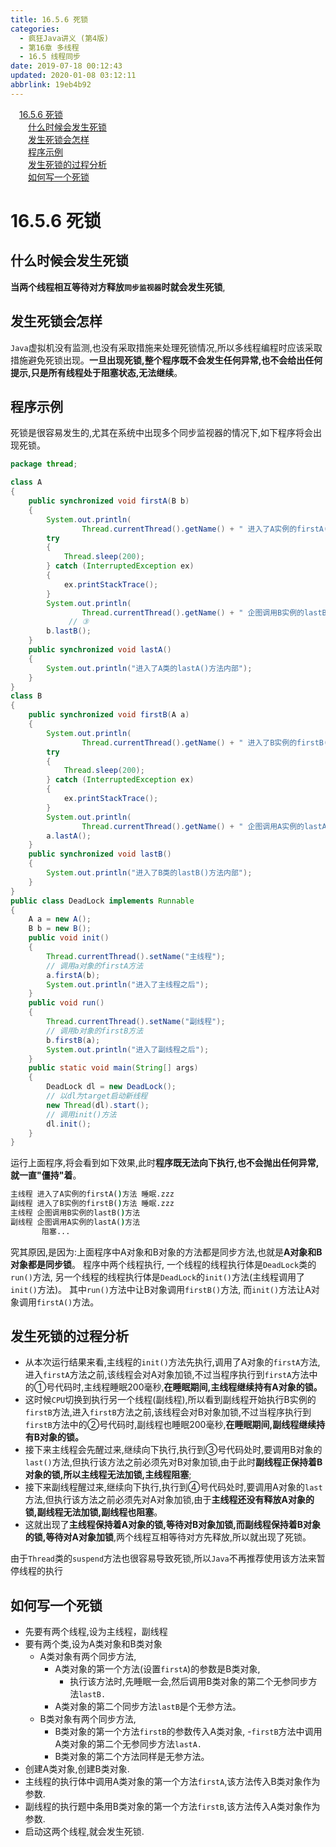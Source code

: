 ```yaml
---
title: 16.5.6 死锁
categories: 
  - 疯狂Java讲义 (第4版)
  - 第16章 多线程
  - 16.5 线程同步
date: 2019-07-18 00:12:43
updated: 2020-01-08 03:12:11
abbrlink: 19eb4b92
---
```

<div id='my_toc'><a href="/JavaReadingNotes/19eb4b92/#16-5-6-死锁" class="header_1">16.5.6 死锁</a>&nbsp;<br><a href="/JavaReadingNotes/19eb4b92/#什么时候会发生死锁" class="header_2">什么时候会发生死锁</a>&nbsp;<br><a href="/JavaReadingNotes/19eb4b92/#发生死锁会怎样" class="header_2">发生死锁会怎样</a>&nbsp;<br><a href="/JavaReadingNotes/19eb4b92/#程序示例" class="header_2">程序示例</a>&nbsp;<br><a href="/JavaReadingNotes/19eb4b92/#发生死锁的过程分析" class="header_2">发生死锁的过程分析</a>&nbsp;<br><a href="/JavaReadingNotes/19eb4b92/#如何写一个死锁" class="header_2">如何写一个死锁</a>&nbsp;<br></div>
<style>.header_1{margin-left: 1em;}.header_2{margin-left: 2em;}.header_3{margin-left: 3em;}.header_4{margin-left: 4em;}.header_5{margin-left: 5em;}.header_6{margin-left: 6em;}</style>
<!--more-->
<script>if (navigator.platform.search('arm')==-1){document.getElementById('my_toc').style.display = 'none';}var e,p = document.getElementsByTagName('p');while (p.length>0) {e = p[0];e.parentElement.removeChild(e);}</script>

<!--end-->
<!--SSTStart-->
# 16.5.6 死锁
## 什么时候会发生死锁
**当两个线程相互等待对方释放`同步监视器`时就会发生死锁**,
## 发生死锁会怎样
`Java`虚拟机没有监测,也没有采取措施来处理死锁情况,所以多线程编程时应该采取措施避免死锁出现。**一旦出现死锁,整个程序既不会发生任何异常,也不会给出任何提示,只是所有线程处于阻塞状态,无法继续**。
## 程序示例
死锁是很容易发生的,尤其在系统中出现多个同步监视器的情况下,如下程序将会出现死锁。
```java
package thread;

class A
{
    public synchronized void firstA(B b)
    {
        System.out.println(
                Thread.currentThread().getName() + " 进入了A实例的firstA()方法 睡眠.zzz"); // ①
        try
        {
            Thread.sleep(200);
        } catch (InterruptedException ex)
        {
            ex.printStackTrace();
        }
        System.out.println(
                Thread.currentThread().getName() + " 企图调用B实例的lastB()方法"); 
             // ③
        b.lastB();
    }
    public synchronized void lastA()
    {
        System.out.println("进入了A类的lastA()方法内部");
    }
}
class B
{
    public synchronized void firstB(A a)
    {
        System.out.println(
                Thread.currentThread().getName() + " 进入了B实例的firstB()方法 睡眠.zzz"); // ②
        try
        {
            Thread.sleep(200);
        } catch (InterruptedException ex)
        {
            ex.printStackTrace();
        }
        System.out.println(
                Thread.currentThread().getName() + " 企图调用A实例的lastA()方法"); // ④
        a.lastA();
    }
    public synchronized void lastB()
    {
        System.out.println("进入了B类的lastB()方法内部");
    }
}
public class DeadLock implements Runnable
{
    A a = new A();
    B b = new B();
    public void init()
    {
        Thread.currentThread().setName("主线程");
        // 调用a对象的firstA方法
        a.firstA(b);
        System.out.println("进入了主线程之后");
    }
    public void run()
    {
        Thread.currentThread().setName("副线程");
        // 调用b对象的firstB方法
        b.firstB(a);
        System.out.println("进入了副线程之后");
    }
    public static void main(String[] args)
    {
        DeadLock dl = new DeadLock();
        // 以dl为target启动新线程
        new Thread(dl).start();
        // 调用init()方法
        dl.init();
    }
}
```
运行上面程序,将会看到如下效果,此时**程序既无法向下执行,也不会抛出任何异常,就一直"僵持"着**。
```cmd
主线程 进入了A实例的firstA()方法 睡眠.zzz
副线程 进入了B实例的firstB()方法 睡眠.zzz
主线程 企图调用B实例的lastB()方法
副线程 企图调用A实例的lastA()方法
       阻塞...
```
究其原因,是因为:上面程序中A对象和B对象的方法都是同步方法,也就是**A对象和B对象都是同步锁**。
程序中两个线程执行,
一个线程的线程执行体是`DeadLock`类的`run()`方法,
另一个线程的线程执行体是`DeadLock`的`init()`方法(主线程调用了`init()`方法)。
其中`run()`方法中让B对象调用`firstB()`方法,
而`init()`方法让A对象调用`firstA()`方法。

## 发生死锁的过程分析
- 从本次运行结果来看,主线程的`init()`方法先执行,调用了A对象的`firstA`方法,进入`firstA`方法之前,该线程会对A对象加锁,不过当程序执行到`firstA`方法中的①号代码时,主线程睡眠200毫秒,**在睡眠期间,主线程继续持有A对象的锁。**
- 这时候`CPU`切换到执行另一个线程(副线程),所以看到副线程开始执行B实例的`firstB`方法,进入`firstB`方法之前,该线程会对B对象加锁,不过当程序执行到`firstB`方法中的②号代码时,副线程也睡眠200毫秒,**在睡眠期间,副线程继续持有B对象的锁。**
- 接下来主线程会先醒过来,继续向下执行,执行到③号代码处时,要调用B对象的`last()`方法,但执行该方法之前必须先对B对象加锁,由于此时**副线程正保持着B对象的锁,所以主线程无法加锁,主线程阻塞**;
- 接下来副线程醒过来,继续向下执行,执行到④号代码处时,要调用A对象的`last`方法,但执行该方法之前必须先对A对象加锁,由于**主线程还没有释放A对象的锁,副线程无法加锁,副线程也阻塞**。
- 这就出现了**主线程保持着A对象的锁,等待对B对象加锁,而副线程保持着B对象的锁,等待对A对象加锁**,两个线程互相等待对方先释放,所以就出现了死锁。

由于`Thread`类的`suspend`方法也很容易导致死锁,所以`Java`不再推荐使用该方法来暂停线程的执行
## 如何写一个死锁
- 先要有两个线程,设为主线程，副线程
- 要有两个类,设为A类对象和B类对象
    - A类对象有两个同步方法,
        - A类对象的第一个方法(设置`firstA`)的参数是B类对象,
          - 执行该方法时,先睡眠一会,然后调用B类对象的第二个无参同步方法`lastB.`
        - A类对象的第二个同步方法`lastB`是个无参方法。
    - B类对象有两个同步方法,
      - B类对象的第一个方法`firstB`的参数传入A类对象,
        -`firstB`方法中调用A类对象的第二个无参同步方法`lastA.`
      - B类对象的第二个方法同样是无参方法。
- 创建A类对象,创建B类对象.
- 主线程的执行体中调用A类对象的第一个方法`firstA`,该方法传入B类对象作为参数.
- 副线程的执行题中条用B类对象的第一个方法`firstB`,该方法传入A类对象作为参数.
- 启动这两个线程,就会发生死锁.
<!--SSTStop-->
